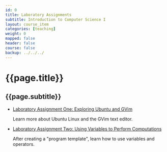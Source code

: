 ```yaml
---
id: 0
title: Laboratory Assignments
subtitle: Introduction to Computer Science I
layout: course_item
categories: [teaching]
weight: 0
mapped: false
header: false
course: false
backup: ../../../
---
```


# {{page.title}}

## {{page.subtitle}}

<ul>

<li><a href="{{site.baseurl}}teaching/cs111F2016/provide/labs/lab1/cs111F2016_lab01.pdf">Laboratory Assignment One: Exploring Ubuntu and GVim</a> <p>Learn more about Ubuntu Linux and the GVim text editor.</p>

<li><a href="{{site.baseurl}}teaching/cs111F2016/provide/labs/lab2/cs111F2016_lab02.pdf">Laboratory Assignment Two: Using Variables to Perform Computations</a> <p>After creating a "program template", learn how to use variables and operators.</p>

</ul>

